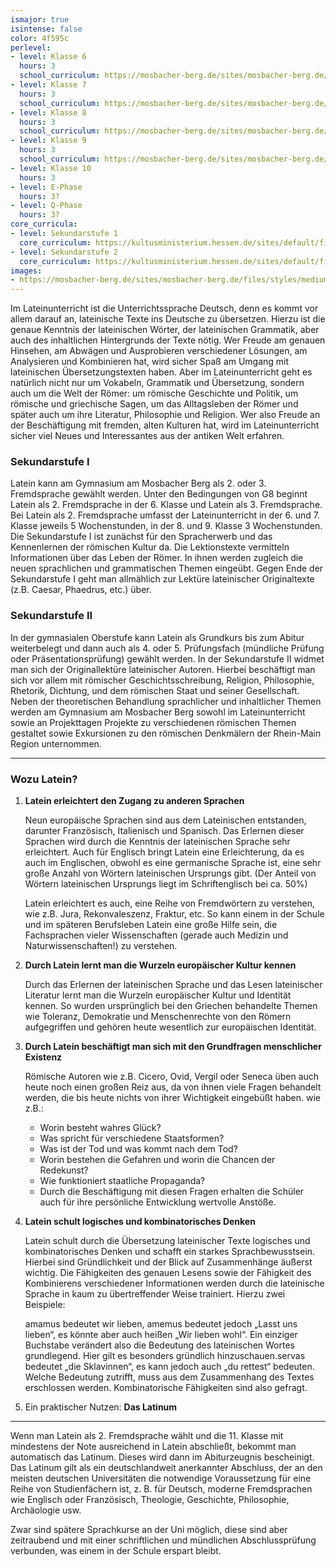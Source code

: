 ```yaml
---
ismajor: true
isintense: false
color: 4f595c
perlevel:
- level: Klasse 6
  hours: 3
  school_curriculum: https://mosbacher-berg.de/sites/mosbacher-berg.de/files/binaries/Fachcurriculum%20Latein%206.pdf
- level: Klasse 7
  hours: 3
  school_curriculum: https://mosbacher-berg.de/sites/mosbacher-berg.de/files/binaries/FC%207%20Latein.pdf
- level: Klasse 8
  hours: 3
  school_curriculum: https://mosbacher-berg.de/sites/mosbacher-berg.de/files/binaries/FC%20Latein%208.pdf
- level: Klasse 9
  hours: 3
  school_curriculum: https://mosbacher-berg.de/sites/mosbacher-berg.de/files/binaries/FC%20Latein%209.pdf
- level: Klasse 10
  hours: 3
- level: E-Phase
  hours: 3?
- level: Q-Phase
  hours: 3?
core_curricula:
- level: Sekundarstufe 1
  core_curriculum: https://kultusministerium.hessen.de/sites/default/files/media/kerncurriculum_latein_gymnasium.pdf
- level: Sekundarstufe 2
  core_curriculum: https://kultusministerium.hessen.de/sites/default/files/media/kcgo-l.pdf
images:
- https://mosbacher-berg.de/sites/mosbacher-berg.de/files/styles/medium/public/IMG_4520.JPG
---
```


Im Lateinunterricht ist die Unterrichtssprache Deutsch, denn es kommt vor allem darauf an, lateinische Texte ins Deutsche zu übersetzen. Hierzu ist die genaue Kenntnis der lateinischen Wörter, der lateinischen Grammatik, aber auch des inhaltlichen Hintergrunds der Texte nötig. Wer Freude am genauen Hinsehen, am Abwägen und Ausprobieren verschiedener Lösungen, am Analysieren und Kombinieren hat, wird sicher Spaß am Umgang mit lateinischen Übersetzungstexten haben.
Aber im Lateinunterricht geht es natürlich nicht nur um Vokabeln, Grammatik und Übersetzung, sondern auch um die Welt der Römer: um römische Geschichte und Politik, um römische und griechische Sagen, um das Alltagsleben der Römer und später auch um ihre Literatur, Philosophie und Religion.
Wer also Freude an der Beschäftigung mit fremden, alten Kulturen hat, wird im Lateinunterricht sicher viel Neues und Interessantes aus der antiken Welt erfahren.

### Sekundarstufe I

Latein kann am Gymnasium am Mosbacher Berg als 2. oder 3. Fremdsprache gewählt werden. Unter den Bedingungen von G8 beginnt Latein als 2. Fremdsprache in der 6. Klasse und Latein als 3. Fremdsprache. Bei Latein als 2. Fremdsprache umfasst der Lateinunterricht in der 6. und 7. Klasse jeweils 5 Wochenstunden, in der 8. und 9. Klasse 3 Wochenstunden.
Die Sekundarstufe I ist zunächst für den Spracherwerb und das Kennenlernen der römischen Kultur da. Die Lektionstexte vermitteln Informationen über das Leben der Römer. In ihnen werden zugleich die neuen sprachlichen und grammatischen Themen eingeübt. Gegen Ende der Sekundarstufe I geht man allmählich zur Lektüre lateinischer Originaltexte (z.B. Caesar, Phaedrus, etc.) über.

### Sekundarstufe II

In der gymnasialen Oberstufe kann Latein als Grundkurs bis zum Abitur weiterbelegt und dann auch als 4. oder 5. Prüfungsfach (mündliche Prüfung oder Präsentationsprüfung) gewählt werden. In der Sekundarstufe II widmet man sich der Originallektüre lateinischer Autoren. Hierbei beschäftigt man sich vor allem mit römischer Geschichtsschreibung, Religion, Philosophie, Rhetorik, Dichtung, und dem römischen Staat und seiner Gesellschaft. Neben der theoretischen Behandlung sprachlicher und inhaltlicher Themen werden am Gymnasium am Mosbacher Berg sowohl im Lateinunterricht sowie an Projekttagen Projekte zu verschiedenen römischen Themen gestaltet sowie Exkursionen zu den römischen Denkmälern der Rhein-Main Region unternommen.

---

### Wozu Latein?

1. **Latein erleichtert den Zugang zu anderen Sprachen**

   Neun europäische Sprachen sind aus dem Lateinischen entstanden, darunter Französisch, Italienisch und Spanisch. Das Erlernen dieser Sprachen wird durch die Kenntnis der lateinischen Sprache sehr erleichtert.
   Auch für Englisch bringt Latein eine Erleichterung, da es auch im Englischen, obwohl es eine germanische Sprache ist, eine sehr große Anzahl von Wörtern lateinischen Ursprungs gibt. (Der Anteil von Wörtern lateinischen Ursprungs liegt im Schriftenglisch bei ca. 50%)  

   Latein erleichtert es auch, eine Reihe von Fremdwörtern zu verstehen, wie z.B. Jura, Rekonvaleszenz, Fraktur, etc. So kann einem in der Schule und im späteren Berufsleben Latein eine große Hilfe sein, die Fachsprachen vieler Wissenschaften (gerade auch Medizin und Naturwissenschaften!) zu verstehen.

2. **Durch Latein lernt man die Wurzeln europäischer Kultur kennen**

   Durch das Erlernen der lateinischen Sprache und das Lesen lateinischer Literatur lernt man die Wurzeln europäischer Kultur und Identität kennen. So wurden ursprünglich bei den Griechen behandelte Themen wie Toleranz, Demokratie und Menschenrechte von den Römern aufgegriffen und gehören heute wesentlich zur europäischen Identität.

3. **Durch Latein beschäftigt man sich mit den Grundfragen menschlicher Existenz**

   Römische Autoren wie z.B. Cicero, Ovid, Vergil oder Seneca üben auch heute noch einen großen Reiz aus, da von ihnen viele Fragen behandelt werden, die bis heute nichts von ihrer Wichtigkeit eingebüßt haben. wie z.B.:

   - Worin besteht wahres Glück?
   - Was spricht für verschiedene Staatsformen?
   - Was ist der Tod und was kommt nach dem Tod?
   - Worin bestehen die Gefahren und worin die Chancen der Redekunst?
   - Wie funktioniert staatliche Propaganda?
   - Durch die Beschäftigung mit diesen Fragen erhalten die Schüler auch für ihre persönliche Entwicklung wertvolle Anstöße.

4. **Latein schult logisches und kombinatorisches Denken**

   Latein schult durch die Übersetzung lateinischer Texte logisches und kombinatorisches Denken und schafft ein starkes Sprachbewusstsein. Hierbei sind Gründlichkeit und der Blick auf Zusammenhänge äußerst wichtig. Die Fähigkeiten des genauen Lesens sowie der Fähigkeit des Kombinierens verschiedener Informationen werden durch die lateinische Sprache in kaum zu übertreffender Weise trainiert. Hierzu zwei Beispiele:

   amamus bedeutet wir lieben, amemus bedeutet jedoch „Lasst uns lieben“, es könnte aber auch heißen „Wir lieben wohl“. Ein einziger Buchstabe verändert also die Bedeutung des lateinischen Wortes grundlegend. Hier gilt es besonders gründlich hinzuschauen.servas bedeutet „die Sklavinnen“, es kann jedoch auch „du rettest“ bedeuten. Welche Bedeutung zutrifft, muss aus dem Zusammenhang des Textes erschlossen werden. Kombinatorische Fähigkeiten sind also gefragt.

5. Ein praktischer Nutzen: **Das Latinum**

---

Wenn man Latein als 2. Fremdsprache wählt und die 11. Klasse mit mindestens der Note ausreichend in Latein abschließt, bekommt man automatisch das Latinum. Dieses wird dann im Abiturzeugnis bescheinigt. Das Latinum gilt als ein deutschlandweit anerkannter Abschluss, der an den meisten deutschen Universitäten die notwendige Voraussetzung für eine Reihe von Studienfächern ist, z. B. für Deutsch, moderne Fremdsprachen wie Englisch oder Französisch, Theologie, Geschichte, Philosophie, Archäologie usw.

Zwar sind spätere Sprachkurse an der Uni möglich, diese sind aber zeitraubend und mit einer schriftlichen und mündlichen Abschlussprüfung verbunden, was einem in der Schule erspart bleibt.
